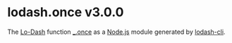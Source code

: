 # lodash.once v3.0.0

The [Lo-Dash](https://lodash.com/) function [_.once](http://lodash.com/docs#once) as a [Node.js](http://nodejs.org/) module generated by [lodash-cli](https://www.npmjs.com/package/lodash-cli).
